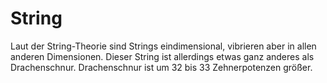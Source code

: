 # String

Laut der String-Theorie sind Strings eindimensional, vibrieren aber in allen
anderen Dimensionen. Dieser String ist allerdings etwas ganz anderes als
Drachenschnur. Drachenschnur ist um 32 bis 33 Zehnerpotenzen größer.
